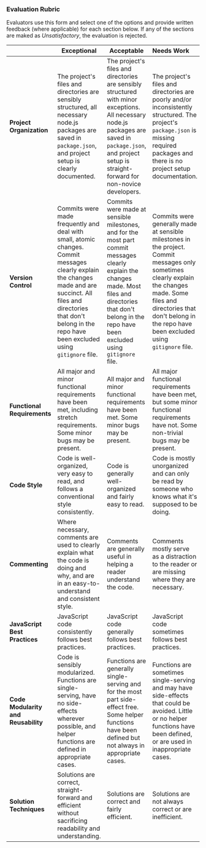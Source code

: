 ### Evaluation Rubric

Evaluators use this form and select one of the options and provide written feedback (where applicable) for each section below. If any of the sections are maked as *Unsatisfactory*, the evaluation is rejected.

|                                     | Exceptional                                                  | Acceptable                                                   | Needs Work                                                   | Unsatisfactory                                               |
| ----------------------------------- | ------------------------------------------------------------ | ------------------------------------------------------------ | :----------------------------------------------------------- | :----------------------------------------------------------- |
| **Project Organization**            | The project's files and directories are sensibly structured, all necessary node.js packages are saved in `package.json`, and project setup is clearly documented. | The project's files and directories are sensibly structured with minor exceptions. All necessary node.js packages are saved in `package.json`, and project setup is straight-forward for non-novice developers. | The project's files and directories are poorly and/or inconsistently structured. The project's `package.json` is missing required packages and there is no project setup documentation. | The project's files and directories are illogically structured or not structured at all. The project's `package.json` is missing required packages and there is no project setup documentation. |
| **Version Control**                 | Commits were made frequently and deal with small, atomic changes. Commit messages clearly explain the changes made and are succinct. All files and directories that don't belong in the repo have been excluded using `gitignore` file. | Commits were made at sensible milestones, and for the most part commit messages clearly explain the changes made. Most files and directories that don't belong in the repo have been excluded using `gitignore` file. | Commits were generally made at sensible milestones in the project. Commit messages only sometimes clearly explain the changes made. Some files and directories that don't belong in the repo have been excluded using `gitignore` file. | All changes were added to the repo in one or two big commits, and/or commit messages are for the most part not useful. |
| **Functional Requirements**         | All major and minor functional requirements have been met, including stretch requirements. Some minor bugs may be present. | All major and minor functional requirements have been met. Some minor bugs may be present. | All major functional requirements have been met, but some minor functional requirements have not. Some non-trivial bugs may be present. | All major functional requirements have not been met.         |
| **Code Style**                      | Code is well-organized, very easy to read, and follows a conventional style consistently. | Code is generally well-organized and fairly easy to read.    | Code is mostly unorganized and can only be read by someone who knows what it's supposed to be doing. | Code is poorly-organized, very difficult to read, and inconsistently styled. |
| **Commenting**                      | Where necessary, comments are used to clearly explain what the code is doing and why, and are in an easy-to-understand and consistent style. | Comments are generally useful in helping a reader understand the code. | Comments mostly serve as a distraction to the reader or are missing where they are necessary. | Comments are not used to help the reader understand the code (they are unclear, redundant or missing). |
| **JavaScript Best Practices**       | JavaScript code consistently follows best practices.         | JavaScript code generally follows best practices.            | JavaScript code sometimes follows best practices.            | JavaScript code does not follow best practices.              |
| **Code Modularity and Reusability** | Code is sensibly modularized. Functions are single-serving, have no side-effects wherever possible, and helper functions are defined in appropriate cases. | Functions are generally single-serving and for the most part side-effect free. Some helper functions have been defined but not always in appropriate cases. | Functions are sometimes single-serving and may have side-effects that could be avoided. Little or no helper functions have been defined, or are used in inappropriate cases. | Code is not modularized or reusable.                         |
| **Solution Techniques**             | Solutions are correct, straight-forward and efficient without sacrificing readability and understanding. | Solutions are correct and fairly efficient.                  | Solutions are not always correct or are inefficient.         | Solutions are incorrect, heavily over-engineered or brute force. |